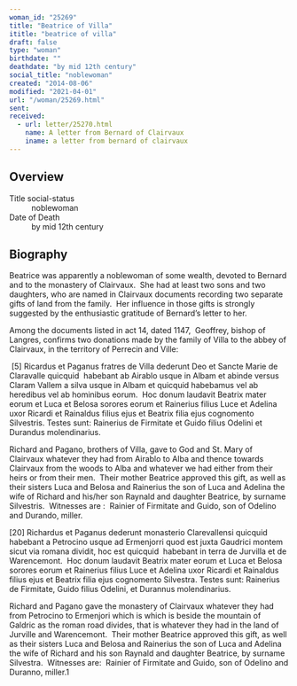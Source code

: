 ```yaml
---
woman_id: "25269"
title: "Beatrice of Villa"
ititle: "beatrice of villa"
draft: false
type: "woman"
birthdate: ""
deathdate: "by mid 12th century"
social_title: "noblewoman"
created: "2014-08-06"
modified: "2021-04-01"
url: "/woman/25269.html"
sent:
received:
  - url: letter/25270.html
    name: A letter from Bernard of Clairvaux
    iname: a letter from bernard of clairvaux
---
```

<h2 class="mt-4">Overview</h2><dt>Title social-status</dt><dd>noblewoman</dd><dt>Date of Death</dt><dd>by mid 12th century</dd><h2 class="mt-4">Biography</h2><p>Beatrice was apparently a noblewoman of some wealth, devoted to Bernard and to the monastery of Clairvaux.&nbsp; She had at least two sons and two daughters, who are named in Clairvaux documents recording two separate gifts of land from the family. &nbsp;Her influence in those gifts is strongly suggested by the enthusiastic gratitude of Bernard’s letter to her.&nbsp;</p><p>Among the documents listed in act 14, dated 1147,&nbsp; Geoffrey, bishop of Langres, confirms two donations made by the family of Villa to the abbey of Clairvaux, in the territory of Perrecin and Ville:&nbsp;</p><p>&nbsp;[5] Ricardus et Paganus fratres de Villa dederunt Deo et Sancte Marie de Claravalle quicquid&nbsp; habebant ab Airablo usque in Albam et abinde versus Claram Vallem a silva usque in Albam et quicquid habebamus vel ab heredibus vel ab hominibus eorum. &nbsp;Hoc donum laudavit Beatrix mater eorum et Luca et Belosa sorores eorum et Rainerius filius Luce et Adelina uxor Ricardi et Rainaldus filius ejus et Beatrix filia ejus cognomento Silvestris. Testes sunt: Rainerius de Firmitate et Guido filius Odelini et Durandus molendinarius.&nbsp;</p><p>Richard and Pagano, brothers of Villa, gave to God and St. Mary of Clairvaux whatever they had from Airablo to Alba and thence towards Clairvaux from the woods to Alba and whatever we had either from their heirs or from their men.&nbsp; Their mother Beatrice approved this gift, as well as their sisters Luca and Belosa and Rainerius the son of Luca and Adelina the wife of Richard and his/her son Raynald and daughter Beatrice, by surname Silvestris.&nbsp; Witnesses are :&nbsp; Rainier of Firmitate and Guido, son of Odelino and Durando, miller.</p><p>[20] Richardus et Paganus dederunt monasterio Clarevallensi quicquid&nbsp; habebant a Petrocino usque ad Ermenjorri quod est juxta Gaudrici montem sicut via romana dividit, hoc est quicquid&nbsp; habebant in terra de Jurvilla et de Warencemont.&nbsp; Hoc donum laudavit Beatrix mater eorum et Luca et Belosa sorores eorum et Rainerius filius Luce et Adelina uxor Ricardi et Rainaldus filius ejus et Beatrix filia ejus cognomento Silvestra. Testes sunt: Rainerius de Firmitate, Guido filius Odelini, et Durannus molendinarius.</p><p>Richard and Pagano gave the monastery of Clairvaux whatever they had from Petrocino to Ermenjori which is which is beside the mountain of Galdric as the roman road divides, that is whatever they had in the land of Jurville and Warencemont.&nbsp; Their mother Beatrice approved this gift, as well as their sisters Luca and Belosa and Rainerius the son of Luca and Adelina the wife of Richard and his son Raynald and daughter Beatrice, by surname Silvestra.&nbsp; Witnesses are:&nbsp; Rainier of Firmitate and Guido, son of Odelino and Duranno, miller.1</p>